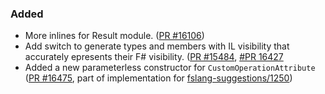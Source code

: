 ### Added

* More inlines for Result module. ([PR #16106](https://github.com/dotnet/fsharp/pull/16106))
* Add switch to generate types and members with  IL visibility that accurately epresents their F# visibility. ([PR #15484](https://github.com/dotnet/fsharp/pull/15484), [#PR 16427](https://github.com/dotnet/fsharp/pull/15484)
* Added a new parameterless constructor for `CustomOperationAttribute` ([PR #16475](https://github.com/dotnet/fsharp/pull/16475), part of implementation for [fslang-suggestions/1250](https://github.com/fsharp/fslang-suggestions/issues/1250))
